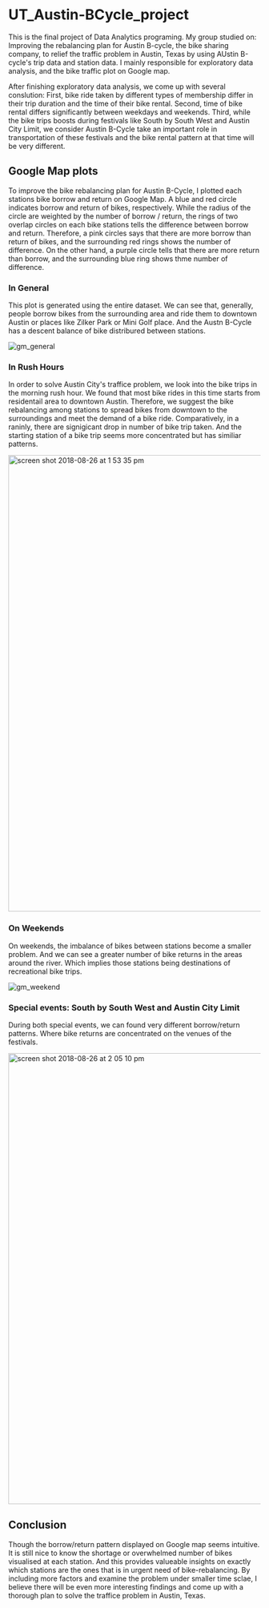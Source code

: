 # UT_Austin-BCycle_project

This is the final project of Data Analytics programing. My group studied on: Improving the rebalancing plan for Austin B-cycle, the bike sharing company,  to relief the traffic problem in Austin, Texas by using AUstin B-cycle's trip data and station data. I mainly responsible for exploratory data analysis, and the bike traffic plot on Google map.

After finishing exploratory data analysis, we come up with several conslution: First, bike ride taken by different types of membership differ in their trip duration and the time of their bike rental. Second, time of bike rental differs significantly between weekdays and weekends. Third, while the bike trips boosts during festivals like South by South West and Austin City Limit, we consider Austin B-Cycle take an important role in transportation of these festivals and the bike rental pattern at that time will be very different.


## Google Map plots 
To improve the bike rebalancing plan for Austin B-Cycle, I plotted each stations bike borrow and return on Google Map. A blue and red circle indicates borrow and return of bikes, respectively. While the radius of the circle are weighted by the number of borrow / return, the rings of two overlap circles on each bike stations tells the difference between borrow and return. Therefore, a pink circles says that there are more borrow than return of bikes, and the surrounding red rings shows the number of difference. On the other hand, a purple circle tells that there are more return than borrow, and the surrounding blue ring shows thme number of difference.


### In General 
This plot is generated using the entire dataset. We can see that, generally, people borrow bikes from the surrounding area and ride them to downtown Austin or places like Zilker Park or Mini Golf place. And the Austn B-Cycle has a descent balance of bike distribured between stations.

![gm_general](https://user-images.githubusercontent.com/31845611/44631808-d31cac80-a936-11e8-8ab7-bd2be3339d72.png)


### In Rush Hours
In order to solve Austin City's traffice problem, we look into the bike trips in the morning rush hour. We found that most bike rides in this time starts from residentail area to downtown Austin. Therefore, we suggest the bike rebalancing among stations to spread bikes from downtown to the surroundings and meet the demand of a bike ride. Comparatively, in a raninly, there are signigicant drop in number of bike trip taken. And the starting station of a bike trip seems more concentrated but has similiar patterns.

<img width="912" alt="screen shot 2018-08-26 at 1 53 35 pm" src="https://user-images.githubusercontent.com/31845611/44631858-7d94cf80-a937-11e8-90d5-f6f75e3771bc.png">


### On Weekends
On weekends, the imbalance of bikes between stations become a smaller problem. And we can see a greater number of bike returns in the areas around the river. Which implies those stations being destinations of recreational bike trips.

![gm_weekend](https://user-images.githubusercontent.com/31845611/44631942-cef18e80-a938-11e8-9593-a93260224259.png)


### Special events: South by South West and Austin City Limit
During both special events, we can found very different borrow/return patterns. Where bike returns are concentrated on the venues of the festivals.

<img width="901" alt="screen shot 2018-08-26 at 2 05 10 pm" src="https://user-images.githubusercontent.com/31845611/44631958-1e37bf00-a939-11e8-8893-d4ebb62e20c7.png">



## Conclusion
Though the borrow/return pattern displayed on Google map seems intuitive. It is still nice to know the shortage or overwhelmed number of bikes visualised at each station. And this provides valueable insights on exactly which stations are the ones that is in urgent need of bike-rebalancing. By including more factors and examine the problem under smaller time sclae, I believe there will be even more interesting findings and come up with a thorough plan to solve the traffice problem in Austin, Texas.
